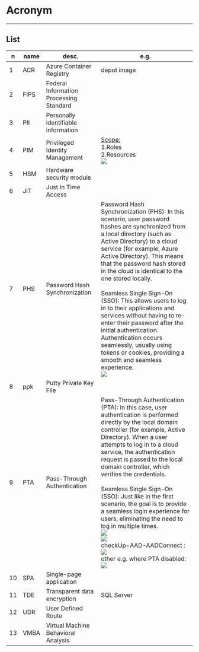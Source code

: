 # Acronym

---

## List
|n|name|desc.|e.g.|
|-|----|-----|----|
|1|ACR|Azure Container Registry|depot image|
|2|FIPS|Federal Information Processing Standard|
|3|PII|Personally identifiable information|
|4|PIM|Privileged Identity Management|<ins>Scope:</ins><br/>1.Roles<br/>2.Resources<br/><img src="https://i.imgur.com/hSw2SSu.png">|
|5|HSM|Hardware security module|
|6|JIT|Just In Time Access||
|7|PHS|Password Hash Synchronization|Password Hash Synchronization (PHS): In this scenario, user password hashes are synchronized from a local directory (such as Active Directory) to a cloud service (for example, Azure Active Directory). This means that the password hash stored in the cloud is identical to the one stored locally.<br/><br/>Seamless Single Sign-On (SSO): This allows users to log in to their applications and services without having to re-enter their password after the initial authentication. Authentication occurs seamlessly, usually using tokens or cookies, providing a smooth and seamless experience.<br/><img src="https://i.imgur.com/metcEWK.png">|
|8|ppk|Putty Private Key File|
|9|PTA|Pass-Through Authentication|Pass-Through Authentication (PTA): In this case, user authentication is performed directly by the local domain controller (for example, Active Directory). When a user attempts to log in to a cloud service, the authentication request is passed to the local domain controller, which verifies the credentials.<br/><br/>Seamless Single Sign-On (SSO): Just like in the first scenario, the goal is to provide a seamless login experience for users, eliminating the need to log in multiple times.<br/><img src="https://i.imgur.com/zEx6nJo.png"><br/><img src="https://i.imgur.com/5P7tSZR.png"><br/>checkUp-AAD-AADConnect :<br/><img src="https://i.imgur.com/0BiCGbU.png"><br/>other e.g. where PTA disabled:<br/><img src="https://i.imgur.com/o2IDxoO.png">|
|10|SPA|Single-page application|
|11|TDE|Transparent data encryption|SQL Server|
|12|UDR|User Defined Route||
|13|VMBA|Virtual Machine Behavioral Analysis|
